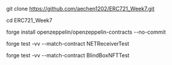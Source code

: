 git clone https://github.com/aechen1202/ERC721_Week7.git 

cd ERC721_Week7 

forge install openzeppelin/openzeppelin-contracts --no-commit 

forge test -vv --match-contract NETReceiverTest 

forge test -vv --match-contract BlindBoxNFTTest
